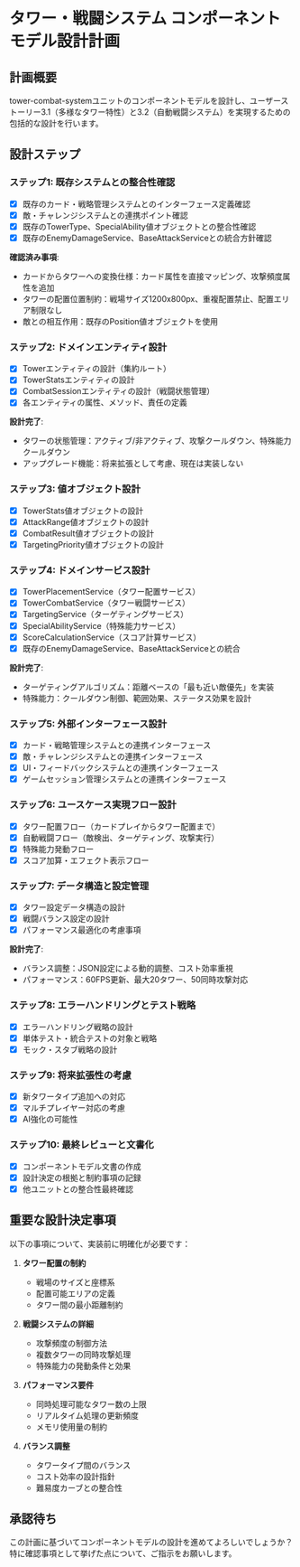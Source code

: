 # タワー・戦闘システム コンポーネントモデル設計計画

## 計画概要

tower-combat-systemユニットのコンポーネントモデルを設計し、ユーザーストーリー3.1（多様なタワー特性）と3.2（自動戦闘システム）を実現するための包括的な設計を行います。

## 設計ステップ

### ステップ1: 既存システムとの整合性確認
- [x] 既存のカード・戦略管理システムとのインターフェース定義確認
- [x] 敵・チャレンジシステムとの連携ポイント確認
- [x] 既存のTowerType、SpecialAbility値オブジェクトとの整合性確認
- [x] 既存のEnemyDamageService、BaseAttackServiceとの統合方針確認

**確認済み事項**: 
- カードからタワーへの変換仕様：カード属性を直接マッピング、攻撃頻度属性を追加
- タワーの配置位置制約：戦場サイズ1200x800px、重複配置禁止、配置エリア制限なし
- 敵との相互作用：既存のPosition値オブジェクトを使用

### ステップ2: ドメインエンティティ設計
- [x] Towerエンティティの設計（集約ルート）
- [x] TowerStatsエンティティの設計
- [x] CombatSessionエンティティの設計（戦闘状態管理）
- [x] 各エンティティの属性、メソッド、責任の定義

**設計完了**:
- タワーの状態管理：アクティブ/非アクティブ、攻撃クールダウン、特殊能力クールダウン
- アップグレード機能：将来拡張として考慮、現在は実装しない

### ステップ3: 値オブジェクト設計
- [x] TowerStats値オブジェクトの設計
- [x] AttackRange値オブジェクトの設計
- [x] CombatResult値オブジェクトの設計
- [x] TargetingPriority値オブジェクトの設計

### ステップ4: ドメインサービス設計
- [x] TowerPlacementService（タワー配置サービス）
- [x] TowerCombatService（タワー戦闘サービス）
- [x] TargetingService（ターゲティングサービス）
- [x] SpecialAbilityService（特殊能力サービス）
- [x] ScoreCalculationService（スコア計算サービス）
- [x] 既存のEnemyDamageService、BaseAttackServiceとの統合

**設計完了**:
- ターゲティングアルゴリズム：距離ベースの「最も近い敵優先」を実装
- 特殊能力：クールダウン制御、範囲効果、ステータス効果を設計

### ステップ5: 外部インターフェース設計
- [x] カード・戦略管理システムとの連携インターフェース
- [x] 敵・チャレンジシステムとの連携インターフェース
- [x] UI・フィードバックシステムとの連携インターフェース
- [x] ゲームセッション管理システムとの連携インターフェース

### ステップ6: ユースケース実現フロー設計
- [x] タワー配置フロー（カードプレイからタワー配置まで）
- [x] 自動戦闘フロー（敵検出、ターゲティング、攻撃実行）
- [x] 特殊能力発動フロー
- [x] スコア加算・エフェクト表示フロー

### ステップ7: データ構造と設定管理
- [x] タワー設定データ構造の設計
- [x] 戦闘バランス設定の設計
- [x] パフォーマンス最適化の考慮事項

**設計完了**:
- バランス調整：JSON設定による動的調整、コスト効率重視
- パフォーマンス：60FPS更新、最大20タワー、50同時攻撃対応

### ステップ8: エラーハンドリングとテスト戦略
- [x] エラーハンドリング戦略の設計
- [x] 単体テスト・統合テストの対象と戦略
- [x] モック・スタブ戦略の設計

### ステップ9: 将来拡張性の考慮
- [x] 新タワータイプ追加への対応
- [x] マルチプレイヤー対応の考慮
- [x] AI強化の可能性

### ステップ10: 最終レビューと文書化
- [x] コンポーネントモデル文書の作成
- [x] 設計決定の根拠と制約事項の記録
- [x] 他ユニットとの整合性最終確認

## 重要な設計決定事項

以下の事項について、実装前に明確化が必要です：

1. **タワー配置の制約**
   - 戦場のサイズと座標系
   - 配置可能エリアの定義
   - タワー間の最小距離制約

2. **戦闘システムの詳細**
   - 攻撃頻度の制御方法
   - 複数タワーの同時攻撃処理
   - 特殊能力の発動条件と効果

3. **パフォーマンス要件**
   - 同時処理可能なタワー数の上限
   - リアルタイム処理の更新頻度
   - メモリ使用量の制約

4. **バランス調整**
   - タワータイプ間のバランス
   - コスト効率の設計指針
   - 難易度カーブとの整合性

## 承認待ち

この計画に基づいてコンポーネントモデルの設計を進めてよろしいでしょうか？
特に確認事項として挙げた点について、ご指示をお願いします。